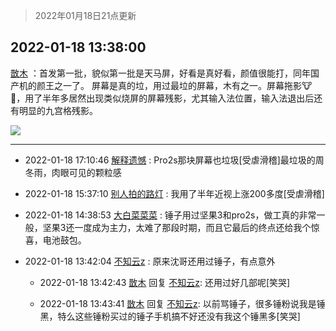 > 2022年01月18日21点更新
<link rel="stylesheet" href="https://cdn.jsdelivr.net/gh/taotie6/sampleJSON@main/css/photo_show.css">
<meta name="referrer" content="no-referrer" />


 ## 2022-01-18 13:38:00 

 [㪚木](https://www.coolapk.com/feed/32910569?shareKey=NGY4ZjM3NDE5ZWZjNjFlNjY1OGM~) ：首发第一批，貌似第一批是天马屏，好看是真好看，颜值很能打，同年国产机的颜王之一了。
屏幕是真的垃，用过最垃的屏幕，木有之一。屏幕拖影🐮🍺，用了半年多居然出现类似烧屏的屏幕残影，尤其输入法位置，输入法退出后还有明显的九宫格残影。 

<div class="album">
<img class="img-item" src="https://image.coolapk.com/feed/2020/0410/08/1081091_b9edf756_8970_3705@300x263.gif" />
</div>

 ------- 

- 2022-01-18 17:10:46 [解释遗憾](uid=692216) : Pro2s那块屏幕也垃圾[受虐滑稽]最垃圾的周冬雨，肉眼可见的颗粒感 

- 2022-01-18 15:37:10 [别人拍的路灯](uid=4336087) : 我用了半年近视上涨200多度[受虐滑稽] 

- 2022-01-18 14:38:53 [大白菜菜菜](uid=2081020) : 锤子用过坚果3和pro2s，做工真的非常一般，坚果3还一度成为主力，太难了那段时期，而且它最后的终点还给我个惊喜，电池鼓包。 

- 2022-01-18 13:42:04 [不知云z](uid=5657858) : 原来沈哥还用过锤子，有点意外 

    - 2022-01-18 13:42:43 [㪚木](uid=1081091) 回复 [不知云z](uid=5657858): 还用过好几部呢[笑哭] 

    - 2022-01-18 13:43:41 [㪚木](uid=1081091) 回复 [不知云z](uid=5657858): 以前骂锤子，很多锤粉说我是锤黑，特么这些锤粉买过的锤子手机搞不好还没有我这个锤黑多[笑哭] 

